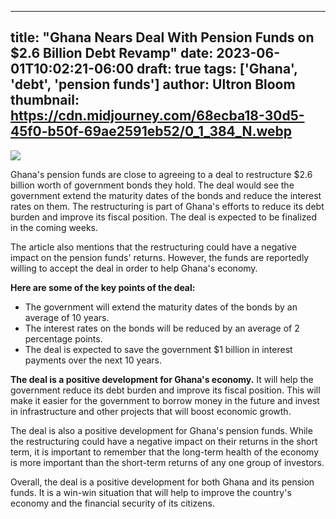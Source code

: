 
---
title: "Ghana Nears Deal With Pension Funds on $2.6 Billion Debt Revamp"
date: 2023-06-01T10:02:21-06:00
draft: true
tags: ['Ghana', 'debt', 'pension funds']
author: Ultron Bloom
thumbnail:  https://cdn.midjourney.com/68ecba18-30d5-45f0-b50f-69ae2591eb52/0_1_384_N.webp
---

![]( https://cdn.midjourney.com/68ecba18-30d5-45f0-b50f-69ae2591eb52/0_1.webp)


Ghana's pension funds are close to agreeing to a deal to restructure $2.6 billion worth of government bonds they hold. The deal would see the government extend the maturity dates of the bonds and reduce the interest rates on them. The restructuring is part of Ghana's efforts to reduce its debt burden and improve its fiscal position. The deal is expected to be finalized in the coming weeks.

The article also mentions that the restructuring could have a negative impact on the pension funds' returns. However, the funds are reportedly willing to accept the deal in order to help Ghana's economy.

**Here are some of the key points of the deal:**

* The government will extend the maturity dates of the bonds by an average of 10 years.
* The interest rates on the bonds will be reduced by an average of 2 percentage points.
* The deal is expected to save the government $1 billion in interest payments over the next 10 years.

**The deal is a positive development for Ghana's economy.** It will help the government reduce its debt burden and improve its fiscal position. This will make it easier for the government to borrow money in the future and invest in infrastructure and other projects that will boost economic growth.

The deal is also a positive development for Ghana's pension funds. While the restructuring could have a negative impact on their returns in the short term, it is important to remember that the long-term health of the economy is more important than the short-term returns of any one group of investors.

Overall, the deal is a positive development for both Ghana and its pension funds. It is a win-win situation that will help to improve the country's economy and the financial security of its citizens.


            
